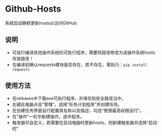 # Github-Hosts
系统启动静默更新hosts以访问GitHub

## 说明
 - 可自行编译其他操作系统的可执行程序，需要将路径修改为该操作系统hosts存放路径！
 - 在编译前确认requests模块是否存在，若不存在，需执行：`pip install requests`

## 使用方法
 - 在releases中下载exe可执行程序，并保存到安全路径当中。
 - 右键此电脑点击”管理“，选择“任务计划程序”并创建任务。
 - 在创建任务界面自行配置其名称以及描述，勾选“使用最高权限运行”。
 - 在“操作”一栏中新建操作，选中程序。
 - 触发器可自定义，若需要在启动电脑时更新hosts，则新建触发器并选择“启动时”
